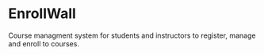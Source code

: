 # EnrollWall
Course managment system for students and instructors to register, manage and enroll to courses.
